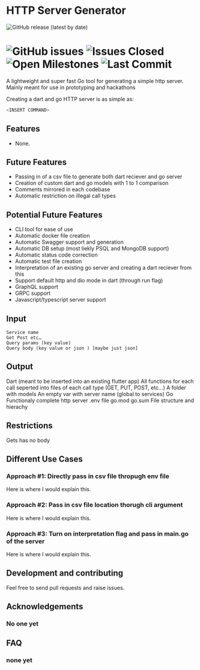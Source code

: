 # HTTP Server Generator
![GitHub release (latest by date)](https://img.shields.io/github/v/release/Peyton232/HTTPServerGenerator?display_name=tag)
<!-- [![Build status of the master branch on Linux/OSX](https://img.shields.io/travis/Martinsos/edlib/master?label=Linux%20%2F%20OSX%20build)](https://travis-ci.com/Martinsos/edlib)
[![Build status of the master branch on Windows](https://img.shields.io/appveyor/build/Martinsos/edlib/master?label=Windows%20build)](https://ci.appveyor.com/project/Martinsos/edlib/branch/master) -->
![GitHub issues](https://img.shields.io/github/issues-raw/Peyton232/HTTPServerGenerator)
![Issues Closed](https://img.shields.io/github/issues-closed/Peyton232/HTTPServerGenerator?display_name=tag)
![Open Milestones](https://img.shields.io/github/milestones/open/Peyton232/HTTPServerGenerator)
![Last Commit](https://img.shields.io/github/last-commit/Peyton232/HTTPServerGenerator)
=====

A lightweight and super fast Go tool for generating a simple http server. Mainly meant for use in prototyping and hackathons

Creating a dart and go HTTP server is as simple as:
```c
<INSERT COMMAND>
```

## Features
* None.

## Future Features
* Passing in of a csv file to generate both dart reciever and go server
* Creation of custom dart and go models with 1 to 1 comparison 
* Comments mirrored in each codebase 
* Automatic restriction on illegal call types 

## Potential Future Features
* CLI tool for ease of use 
* Automatic docker file creation
* Automatic Swagger support and generation
* Automatic DB setup (most liekly PSQL and MongoDB support)
* Automatic status code correction
* Automatic test file creation
* Interpretation of an existing go server and creating a dart reciever from this 
* Support default http and dio mode in dart (through run flag)
* GraphQL support 
* GRPC support 
* Javascript/typescript server support

## Input
    Service name 
    Get Post etc…
    Query params (key value)
    Query body (key value or json ) [maybe just json]

## Output
  Dart (meant to be inserted into an existing flutter app)
    All functions for each call seperted into files of each call type (GET, PUT, POST, etc...)
    A folder with models
    An empty var with server name (global to services)
  Go 
    Functionaly complete http server
    .env file 
    go.mod 
    go.sum
    File structure and hierachy

## Restrictions
Gets has no body 

## Different Use Cases

### Approach #1: Directly pass in csv file thropugh env file
Here is where I would explain this. 

### Approach #2: Pass in csv file location thorugh cli argument 
Here is where I would explain this. 

### Approach #3: Turn on interpretation flag and pass in main.go of the server
Here is where I would explain this. 

## Development and contributing
Feel free to send pull requests and raise issues.

## Acknowledgements

### No one yet

## FAQ

### none yet
